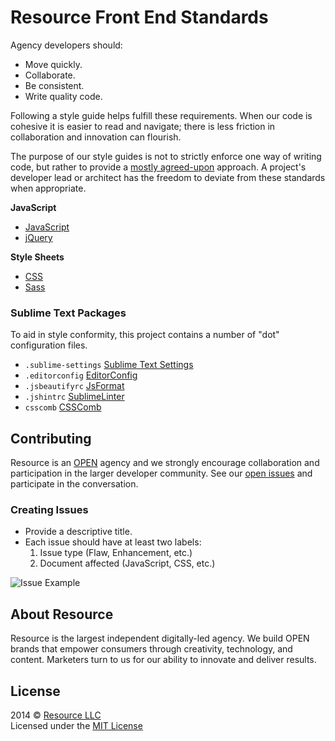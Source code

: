 # Resource Front End Standards

Agency developers should:  
- Move quickly.  
- Collaborate.  
- Be consistent.  
- Write quality code.  

Following a style guide helps fulfill these requirements. When our code is cohesive it is easier to read and navigate; there is less friction in collaboration and innovation can flourish.

The purpose of our style guides is not to strictly enforce one way of writing code, but rather to provide a [mostly agreed-upon](https://github.com/resource/Front-End-Standards/issues?direction=desc&labels=&page=1&sort=updated&state=closed) approach. A project's developer lead or architect has the freedom to deviate from these standards when appropriate.

__JavaScript__  

- [JavaScript](https://github.com/resource/Front-End-Standards/blob/master/JavaScript/JavaScript.md)
- [jQuery](https://github.com/resource/Front-End-Standards/blob/master/JavaScript/jQuery.md)

__Style Sheets__  

- [CSS](https://github.com/resource/Front-End-Standards/blob/master/Stylesheets/CSS.md)
- [Sass](https://github.com/resource/Front-End-Standards/blob/master/Stylesheets/Sass.md)


### Sublime Text Packages
To aid in style conformity, this project contains a number of "dot" configuration files.

- `.sublime-settings` [Sublime Text Settings](http://www.sublimetext.com/)
- `.editorconfig` [EditorConfig](https://sublime.wbond.net/packages/EditorConfig)
- `.jsbeautifyrc` [JsFormat](https://sublime.wbond.net/packages/JsFormat)
- `.jshintrc` [SublimeLinter](https://sublime.wbond.net/packages/SublimeLinter)
- `csscomb` [CSSComb](http://csscomb.com/)


## Contributing
Resource is an [OPEN](http://www.resource.com/o-p-e-n/) agency and we strongly encourage collaboration and participation in the larger developer community. See our [open issues](https://github.com/resource/Front-End-Standards/issues?direction=desc&sort=updated&state=open) and participate in the conversation.

### Creating Issues

- Provide a descriptive title.
- Each issue should have at least two labels: 
  1. Issue type (Flaw, Enhancement, etc.)
  1. Document affected (JavaScript, CSS, etc.) 

![Issue Example](http://i.imgur.com/RSkIWwT.png)

## About Resource
Resource is the largest independent digitally-led agency. We build OPEN brands that empower consumers through creativity, technology, and content. Marketers turn to us for our ability to innovate and deliver results.


## License
2014 © [Resource LLC](http://resource.com)  
Licensed under the [MIT License](https://github.com/resource/Front-End-Standards/blob/master/LICENSE.md)
